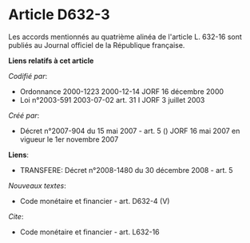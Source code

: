 # Article D632-3

Les accords mentionnés au quatrième alinéa de l'article L. 632-16 sont publiés au Journal officiel de la République
française.

**Liens relatifs à cet article**

_Codifié par_:

  - Ordonnance 2000-1223 2000-12-14 JORF 16 décembre 2000
  - Loi n°2003-591 2003-07-02 art. 31 I JORF 3 juillet 2003

_Créé par_:

  - Décret n°2007-904 du 15 mai 2007 - art. 5 () JORF 16 mai 2007 en vigueur le 1er novembre 2007

**Liens**:

  - TRANSFERE: Décret n°2008-1480 du 30 décembre 2008 - art. 5

_Nouveaux textes_:

  - Code monétaire et financier - art. D632-4 (V)

_Cite_:

  - Code monétaire et financier - art. L632-16
